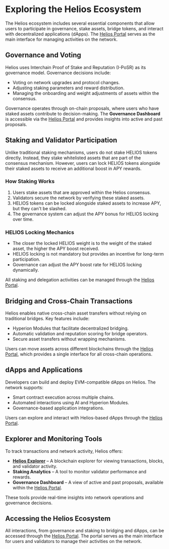 # Exploring the Helios Ecosystem

The Helios ecosystem includes several essential components that allow users to participate in governance, stake assets, bridge tokens, and interact with decentralized applications (dApps). The [Helios Portal](https://portal.helioschain.network) serves as the main interface for managing activities on the network.

## Governance and Voting

Helios uses Interchain Proof of Stake and Reputation (I-PoSR) as its governance model. Governance decisions include:
- Voting on network upgrades and protocol changes.
- Adjusting staking parameters and reward distribution.
- Managing the onboarding and weight adjustments of assets within the consensus.

Governance operates through on-chain proposals, where users who have staked assets contribute to decision-making. The **Governance Dashboard** is accessible via the [Helios Portal](https://portal.helioschain.network) and provides insights into active and past proposals.

## Staking and Validator Participation

Unlike traditional staking mechanisms, users do not stake HELIOS tokens directly. Instead, they stake whitelisted assets that are part of the consensus mechanism. However, users can lock HELIOS tokens alongside their staked assets to receive an additional boost in APY rewards.

### How Staking Works
1. Users stake assets that are approved within the Helios consensus.
2. Validators secure the network by verifying these staked assets.
3. HELIOS tokens can be locked alongside staked assets to increase APY, but they can't be slashed.
4. The governance system can adjust the APY bonus for HELIOS locking over time.

### HELIOS Locking Mechanics
- The closer the locked HELIOS weight is to the weight of the staked asset, the higher the APY boost received.
- HELIOS locking is not mandatory but provides an incentive for long-term participation.
- Governance can adjust the APY boost rate for HELIOS locking dynamically.

All staking and delegation activities can be managed through the [Helios Portal](https://portal.helioschain.network).

## Bridging and Cross-Chain Transactions

Helios enables native cross-chain asset transfers without relying on traditional bridges. Key features include:
- Hyperion Modules that facilitate decentralized bridging.
- Automatic validation and reputation scoring for bridge operators.
- Secure asset transfers without wrapping mechanisms.

Users can move assets across different blockchains through the [Helios Portal](https://portal.helioschain.network), which provides a single interface for all cross-chain operations.

## dApps and Applications

Developers can build and deploy EVM-compatible dApps on Helios. The network supports:
- Smart contract execution across multiple chains.
- Automated interactions using AI and Hyperion Modules.
- Governance-based application integrations.

Users can explore and interact with Helios-based dApps through the [Helios Portal](https://portal.helioschain.network).

## Explorer and Monitoring Tools

To track transactions and network activity, Helios offers:
- **[Helios Explorer](https://explorer.helioschainlabs.org)** – A blockchain explorer for viewing transactions, blocks, and validator activity.
- **Staking Analytics** – A tool to monitor validator performance and rewards.
- **Governance Dashboard** – A view of active and past proposals, available within the [Helios Portal](https://portal.helioschain.network).

These tools provide real-time insights into network operations and governance decisions.

## Accessing the Helios Ecosystem

All interactions, from governance and staking to bridging and dApps, can be accessed through the [Helios Portal](https://portal.helioschain.network). The portal serves as the main interface for users and validators to manage their activities on the network.
